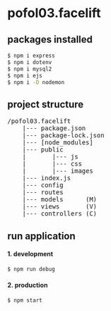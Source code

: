 # pofol03.facelift


## packages installed
```sh
$ npm i express
$ npm i dotenv
$ npm i mysql2 
$ npm i ejs
$ npm i -D nodemon
```

## project structure
<pre>
/pofol03.facelift
    |--- package.json
    |--- package-lock.json
    |--- [node_modules]
    |--- public
    |       |--- js
    |       |--- css
    |       |--- images
    |--- index.js
    |--- config
    |--- routes
    |--- models      (M)
    |--- views       (V)
    |--- controllers (C)
</pre>



## run application

#### 1. development
```sh
$ npm run debug
```

#### 2. production
```sh
$ npm start
```
